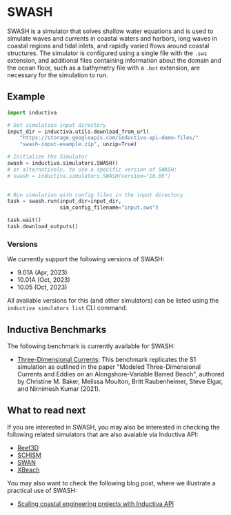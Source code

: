 # SWASH

SWASH is a simulator that solves shallow water equations and is used to simulate 
waves and currents in coastal waters and harbors, long waves in coastal regions 
and tidal inlets, and rapidly varied flows around coastal structures. The
simulator  is configured using a single file with the `.sws` extension, and
additional files containing information about the domain and the ocean floor,
such as a bathymetry file with a `.bot` extension, are necessary for the
simulation to run.

## Example

```python
import inductiva

# Set simulation input directory
input_dir = inductiva.utils.download_from_url(
    "https://storage.googleapis.com/inductiva-api-demo-files/"
    "swash-input-example.zip", unzip=True)

# Initialize the Simulator
swash = inductiva.simulators.SWASH()
# or alternatively, to use a specific version of SWASH:
# swash = inductiva.simulators.SWASH(version="10.05")
 

# Run simulation with config files in the input directory
task = swash.run(input_dir=input_dir, 
                 sim_config_filename="input.sws")

task.wait()
task.download_outputs()
```

### Versions

We currently support the following versions of SWASH:
- 9.01A (Apr, 2023)
- 10.01A (Oct, 2023)
- 10.05 (Oct, 2023)

All available versions for this (and other simulators) can be listed
using the `inductiva simulators list` CLI command.

## Inductiva Benchmarks

The following benchmark is currently available for SWASH:

* [Three-Dimensional Currents](https://benchmarks.inductiva.ai/SWASH/SWASH_Currents/):
This benchmark replicates the S1 simulation as outlined in the paper 
"Modeled Three-Dimensional Currents and Eddies on an Alongshore-Variable Barred
Beach", authored by Christine M. Baker, Melissa Moulton, Britt Raubenheimer, 
Steve Elgar, and Nirnimesh Kumar (2021).

## What to read next

If you are interested in SWASH, you may also be interested in checking the
following related simulators that are also avaiable via Inductiva API:

* [Reef3D](Reef3D.md)
* [SCHISM](SCHISM.md)
* [SWAN](SWAN.md)
* [XBeach](XBeach.md)

You may also want to check the following blog post, where we illustrate a 
practical use of SWASH:

 * [Scaling coastal engineering projects with Inductiva API](https://inductiva.ai/blog/article/scaling-coastal-engineering-projects-inductiva-api)
